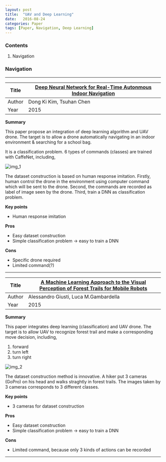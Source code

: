 ```yaml
---
layout: post
title:  "UAV and Deep Learning"
date:   2016-08-24
categories: Paper
tags: [Paper, Navigation, Deep Learning]
---
```


### Contents

1. Navigation


### Navigation

___
 

| Title  | [Deep Neural Network for Real-Time Autonmous Indoor Navigation]  |
|--------|---|
| Author |  Dong Ki Kim, Tsuhan Chen |
| Year   | 2015  |


**Summary**

This paper propose an integration of deep learning algorithm and UAV drone. The target is to allow a drone automatically navigating in an indoor environment & searching for a school bag.

It is a classification problem. 6 types of commands (classes) are trained with CaffeNet, including, 

![img_1]

The dataset construction is based on human response imitation. Firstly, human control the drone in the environment using computer command which will be sent to the drone. Second, the commands are recorded as label of image seen by the drone. Third, train a DNN as classification problem.

**Key points**

* Human response imitation

**Pros**

* Easy dataset construction
* Simple classification problem -> easy to train a DNN

**Cons**

* Specific drone required
* Limited command(?)

________________________________________


| Title  | [A Machine Learning Approach to the Visual Perception of Forest Trails for Mobile Robots]  |
|--------|---|
| Author |  Alessandro Giusti, Luca M.Gambardella |
| Year   | 2015  |


**Summary**

This paper integrates deep learning (classification) and UAV drone. The target is to allow UAV to recognize forest trail and make a corresponding move decision, including,

1. forward
2. turn left
3. turn right

![img_2] 

The dataset construction method is innovative. A hiker put 3 cameras (GoPro) on his head and walks straghtly in forest trails. The images taken by 3 cameras corresponds to 3 different classes.

**Key points**

* 3 cameras for dataset construction

**Pros**

* Easy dataset construction
* Simple classification problem -> easy to train a DNN

**Cons**

* Limited command, because only 3 kinds of actions can be recorded

_____________________________

[Deep Neural Network for Real-Time Autonmous Indoor Navigation]: {{site.url}}/public/post_resource/Paper/UAV_and_deep_learning/navigation/2015_DNN_for_real-time_Autonomous_Indoor_Navigation.pdf

[img_1]: {{site.url}}/public/post_resource/Paper/UAV_and_deep_learning/navigation/img_1.png


[A Machine Learning Approach to the Visual Perception of Forest Trails for Mobile Robots]: {{site.url}}/public/post_resource/Paper/UAV_and_deep_learning/navigation/2015_A_Machine_Learning_Approach_to_the_Visual_Perception_of_Forest_Trails_for_Mobile_Robots.pdf


[img_2]: {{site.url}}/public/post_resource/Paper/UAV_and_deep_learning/navigation/img_2.png
